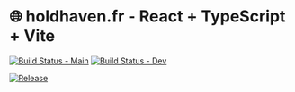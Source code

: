 # 🌐 holdhaven.fr - React + TypeScript + Vite

[![Build Status - Main](https://img.shields.io/github/actions/workflow/status/h0ldhaven/holdhaven/commit-ci.yml?branch=main)](https://github.com/h0ldhaven/holdhaven/actions/workflows/commit-ci.yml?query=branch%3Amain)
[![Build Status - Dev](https://img.shields.io/github/actions/workflow/status/h0ldhaven/holdhaven/commit-ci.yml?branch=dev)](https://github.com/h0ldhaven/holdhaven/actions/workflows/commit-ci.yml?query=branch%3Adev)

[![Release](https://img.shields.io/github/v/release/h0ldhaven/holdhaven)](https://github.com/h0ldhaven/holdhaven/releases)